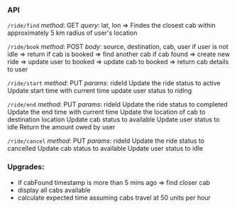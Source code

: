### API

`/ride/find`
_method_: GET
_query_: lat, lon
=> Findes the closest cab within approximately 5 km radius of user's location

`/ride/book`
_method_: POST
_body_: source, destination, cab, user
if user is not idle => return
if cab is booked => find another cab
if cab found
=> create new ride
=> update user to booked
=> update cab to booked
=> return cab details to user

`/ride/start`
_method_: PUT
_params_: rideId
Update the ride status to active
Update start time with current time
update user status to riding

`/ride/end`
_method_: PUT
_params_: rideId
Update the ride status to completed
Update the end time with current time
Update the location of cab to destination location
Update cab status to available
Update user status to idle
Return the amount owed by user

`/ride/cancel`
_method_: PUT
_params_: rideId
Update the ride status to cancelled
Update cab status to available
Update user status to idle

### Upgrades:

- if cabFound timestamp is more than 5 mins ago => find closer cab
- display all cabs available
- calculate expected time assuming cabs travel at 50 units per hour
